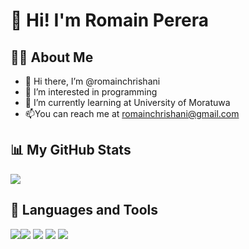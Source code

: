 <h1>👋 Hi! I'm Romain Perera </h1>

<h2>🙋‍♂️ About Me</h2>

- 👋 Hi there, I’m @romainchrishani
- 👀 I’m interested in programming 
- 🌱 I’m currently learning at University of Moratuwa
- 📫You can reach me at romainchrishani@gmail.com

<h2>📊 My GitHub Stats </h2>
<img src="https://github-readme-stats.vercel.app/api?username=romainchrishani&&show_icons=true&title_color=ffffff&icon_color=bb2acf&text_color=ffffff&bg_color=151515">

<h2>🚀 Languages and Tools </h2>
<p float="left">
<img src="https://user-images.githubusercontent.com/63338864/188255239-05623a33-ac6a-4798-802b-7a944d4efbf5.png"><img src="https://user-images.githubusercontent.com/63338864/188255263-113bbb5d-c5c2-4f79-aef4-400dc1ef6e42.png">
<img src="https://user-images.githubusercontent.com/63338864/188255637-40e413c4-6720-4931-814c-cce7bf3f9ec5.png">
<img src="https://user-images.githubusercontent.com/63338864/188255686-ec1b89d9-2606-41cd-94f0-bab4d9d7caab.png">
<img src="https://user-images.githubusercontent.com/63338864/188255700-2c9a071a-38ea-4789-9853-367fb652bc98.png">
</p>






<!---
romainchrishani/romainchrishani is a ✨ special ✨ repository because its `README.md` (this file) appears on your GitHub profile.
You can click the Preview link to take a look at your changes.
--->
